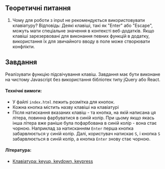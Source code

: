 
## Теоретичні питання
1. Чому для роботи з input не рекомендується використовувати клавіатуру?
Відповідь: Деякі клавіші, такі як "Enter" або "Escape", можуть мати спеціальне значення в контексті веб-додатків. Якщо клавіші зарезервовані для виконання певних функцій в додатку, використання їх для звичайного вводу в поле може створювати конфлікти.

## Завдання
Реалізувати функцію підсвічування клавіш. Завдання має бути виконане на чистому Javascript без використання бібліотек типу jQuery або React.
#### Технічні вимоги:
- У файлі `index.html` лежить розмітка для кнопок.
- Кожна кнопка містить назву клавіші на клавіатурі
- Після натискання вказаних клавіш - та кнопка, на якій написана ця літера, повинна фарбуватися в синій колір. При цьому якщо якась інша літера вже раніше була пофарбована в синій колір - вона стає чорною. Наприклад за натисканням `Enter` перша кнопка забарвлюється у синій колір. Далі, користувач натискає `S`, і кнопка `S` забарвлюється в синій колір, а кнопка `Enter` знову стає чорною. 
#### Література:
-  [Клавіатура: keyup, keydown, keypress](https://learn.javascript.ru/keyboard-events )
